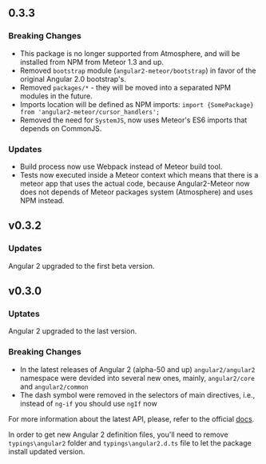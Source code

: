 ## 0.3.3

### Breaking Changes

- This package is no longer supported from Atmosphere, and will be installed from NPM from Meteor 1.3 and up.
- Removed `bootstrap` module (`angular2-meteor/bootstrap`) in favor of the original Angular 2.0 bootstrap's.
- Removed `packages/*` - they will be moved into a separated NPM modules in the future.
- Imports location will be defined as NPM imports: `import {SomePackage} from 'angular2-meteor/cursor_handlers';`
- Removed the need for `SystemJS`, now uses Meteor's ES6 imports that depends on CommonJS.

### Updates

- Build process now use Webpack instead of Meteor build tool.
- Tests now executed inside a Meteor context which means that there is a meteor app that uses the actual code, because Angular2-Meteor now does not depends of Meteor packages system (Atmosphere) and uses NPM instead.


## v0.3.2

### Updates

Angular 2 upgraded to the first beta version.

## v0.3.0

### Uptates

Angular 2 upgraded to the last version.

### Breaking Changes

- In the latest releases of Angular 2 (alpha-50 and up) `angular2/angular2` namespace were devided into several new ones, mainly, `angular2/core` and `angular2/common`
- The dash symbol were removed in the selectors of main directives, i.e., instead of `ng-if` you should use `ngIf` now

For more information about the latest API, please, refer to the official [docs](https://angular.io/docs/ts/latest/api).

In order to get new Angular 2 definition files, you'll need to remove `typings\angular2` folder and `typings\angular2.d.ts` file to let
the package install updated version.

